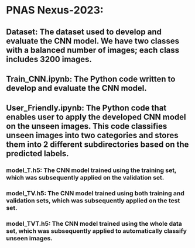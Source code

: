# PNAS Nexus-2023:
## Dataset: The dataset used to develop and evaluate the CNN model. We have two classes with a balanced number of images; each class includes 3200 images.
## Train_CNN.ipynb: The Python code written to develop and evaluate the CNN model.
## User_Friendly.ipynb: The Python code that enables user to apply the developed CNN model on the unseen images. This code classifies unseen images into two categories and stores them into 2 different subdirectories based on the predicted labels.
### model_T.h5: The CNN model trained using the training set, which was subsequently applied on the validation set.
### model_TV.h5: The CNN model trained using both training and validation sets, which was subsequently applied on the test set.
### model_TVT.h5: The CNN model trained using the whole data set, which was subsequently applied to automatically classify unseen images.
